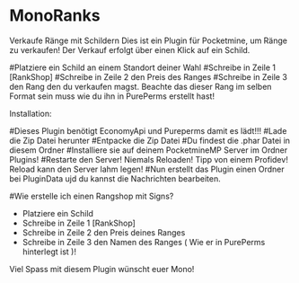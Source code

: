 # MonoRanks
Verkaufe Ränge mit Schildern
Dies ist ein Plugin für Pocketmine, um Ränge zu verkaufen!
Der Verkauf erfolgt über einen Klick auf ein Schild.

#Platziere ein Schild an einem Standort deiner Wahl
#Schreibe in Zeile 1 [RankShop]
#Schreibe in Zeile 2 den Preis des Ranges 
#Schreibe in Zeile 3 den Rang den du verkaufen magst. Beachte das dieser Rang im selben Format sein muss wie du ihn in PurePerms erstellt hast!

Installation:

#Dieses Plugin benötigt EconomyApi und Pureperms damit es lädt!!!
#Lade die Zip Datei herunter
#Entpacke die Zip Datei
#Du findest die .phar Datei in diesem Ordner
#Installiere sie auf deinem PocketmineMP Server im Ordner Plugins!
#Restarte den Server! Niemals Reloaden! Tipp von einem Profidev! Reload kann den Server lahm legen!
#Nun erstellt das Plugin einen Ordner bei PluginData ujd du kannst die Nachrichten bearbeiten.

#Wie erstelle ich einen Rangshop mit Signs?
- Platziere ein Schild
- Schreibe in Zeile 1 [RankShop]
- Schreibe in Zeile 2 den Preis deines Ranges
- Schreibe in Zeile 3 den Namen des Ranges ( Wie er in PurePerms hinterlegt ist )!


Viel Spass mit diesem Plugin wünscht euer Mono!

